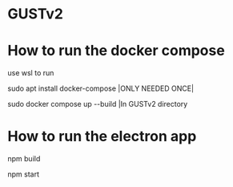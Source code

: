 # GUSTv2
<h1> How to run the docker compose </h1>
<p> use wsl to run </p>
<p> sudo apt install docker-compose |ONLY NEEDED ONCE|</p>
<p> sudo docker compose up --build |In GUSTv2 directory
</p>

<h1> How to run the electron app </h1>
<p> npm build</p>
<p> npm start </p>